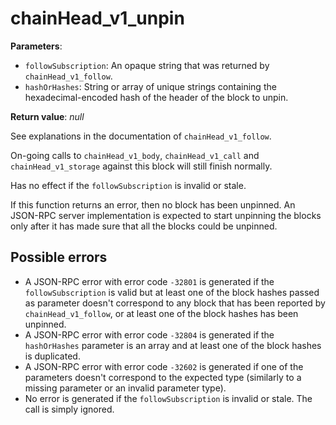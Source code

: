 # chainHead_v1_unpin

**Parameters**:

- `followSubscription`: An opaque string that was returned by `chainHead_v1_follow`.
- `hashOrHashes`: String or array of unique strings containing the hexadecimal-encoded hash of the header of the block to unpin.

**Return value**: *null*

See explanations in the documentation of `chainHead_v1_follow`.

On-going calls to `chainHead_v1_body`, `chainHead_v1_call` and `chainHead_v1_storage` against this block will still finish normally.

Has no effect if the `followSubscription` is invalid or stale.

If this function returns an error, then no block has been unpinned. An JSON-RPC server implementation is expected to start unpinning the blocks only after it has made sure that all the blocks could be unpinned.

## Possible errors

- A JSON-RPC error with error code `-32801` is generated if the `followSubscription` is valid but at least one of the block hashes passed as parameter doesn't correspond to any block that has been reported by `chainHead_v1_follow`, or at least one of the block hashes has been unpinned.
- A JSON-RPC error with error code `-32804` is generated if the `hashOrHashes` parameter is an array and at least one of the block hashes is duplicated.
- A JSON-RPC error with error code `-32602` is generated if one of the parameters doesn't correspond to the expected type (similarly to a missing parameter or an invalid parameter type).
- No error is generated if the `followSubscription` is invalid or stale. The call is simply ignored.
